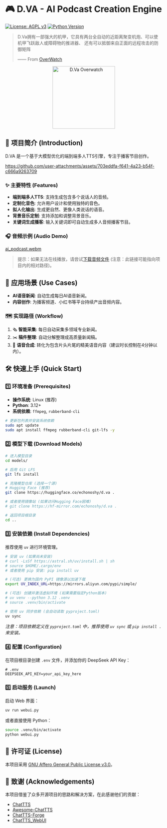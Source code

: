 # 🎮 D.VA - AI Podcast Creation Engine
[![License: AGPL v3](https://img.shields.io/badge/License-AGPL_v3-blue.svg)](https://www.gnu.org/licenses/agpl-3.0)
[![Python Version](https://img.shields.io/badge/Python-3.12+-blue.svg)](https://www.python.org/downloads/release/python-3120/)

> D.Va拥有一部强大的机甲，它具有两台全自动的近距离聚变机炮、可以使机甲飞跃敌人或障碍物的推进器、 还有可以抵御来自正面的远程攻击的防御矩阵
>
> —— From [OverWatch](http://ow.blizzard.cn/heroes/dva)

<p align="center">
  <img src="https://upload.wikimedia.org/wikipedia/zh/5/55/D.Va_Overwatch.png" width="200" height="200" alt="D.Va Overwatch" />
</p>

## 🚀 项目简介 (Introduction)

D.VA 是一个基于大模型优化的端到端多人TTS引擎，专注于播客节目创作。

https://github.com/user-attachments/assets/703eddfa-f641-4a23-b54f-c666a9263709

### ✨ 主要特性 (Features)

*   **端到端多人TTS**: 支持生成包含多个说话人的音频。
*   **定制化音色**: 允许用户设计和使用独特的音色。
*   **拟人化输出**: 生成更自然、更像人类说话的语音。
*   **背景音乐定制**: 支持添加和调整背景音乐。
*   **关键词生成播客**: 输入关键词即可自动生成多人音频播客节目。

### 🎧 音频示例 (Audio Demo)

[ai_podcast.webm](https://github.com/user-attachments/assets/a64f099a-7455-4142-af2f-0b68cb7e0679)

> 提示：如果无法在线播放，请尝试[下载音频文件](assets/ai_podcast_v1.MP3) (注意：此链接可能指向项目内的相对路径)。

## 🎯 应用场景 (Use Cases)

*   **AI语音新闻**: 自动生成每日AI语音新闻。
*   **内容创作**: 为播客频道、小红书等平台持续产出音频内容。

### 🗺️ 实现路径 (Workflow)

1.  🗞️ **智能采集**: 每日自动采集多领域专业新闻。
2.  ✂️ **稿件整理**: 自动分解整理成高质量新闻稿。
3.  🎤 **语音合成**: 转化为包含片头片尾的精美语音内容（建议时长控制在4分钟以内）。

## 🛠️ 快速上手 (Quick Start)

### 1️⃣ 环境准备 (Prerequisites)

*   **操作系统**: Linux (推荐)
*   **Python**: 3.12+
*   **系统依赖**: `ffmpeg`, `rubberband-cli`

```bash
# 更新包列表并安装系统依赖
sudo apt update
sudo apt install ffmpeg rubberband-cli git-lfs -y
```

### 2️⃣ 模型下载 (Download Models)

```bash
# 进入模型目录
cd models/

# 启用 Git LFS
git lfs install

# 克隆模型仓库 (选择一个源)
# Hugging Face (推荐)
git clone https://huggingface.co/echonoshy/d.va .

# 或者使用镜像站 (如果访问Hugging Face困难)
# git clone https://hf-mirror.com/echonoshy/d.va .

# 返回项目根目录
cd ..
```

### 3️⃣ 安装依赖 (Install Dependencies)

推荐使用 `uv` 进行环境管理。

```bash
# 安装 uv (如果尚未安装)
# curl -LsSf https://astral.sh/uv/install.sh | sh
# source $HOME/.cargo/env
# 或者使用 pip 安装: pip install uv

# (可选) 更换为国内 PyPI 镜像源以加速下载
export UV_INDEX_URL=https://mirrors.aliyun.com/pypi/simple/

# (可选) 创建并激活虚拟环境 (如果需要指定Python版本)
# uv venv --python 3.12 .venv
# source .venv/bin/activate

# 使用 uv 同步依赖 (会自动读取 pyproject.toml)
uv sync

```
*注意：项目依赖定义在 `pyproject.toml` 中，推荐使用 `uv sync` 或 `pip install .` 来安装。*

### 4️⃣ 配置 (Configuration)

在项目根目录创建 `.env` 文件，并添加你的 DeepSeek API Key：

```dotenv
# .env
DEEPSEEK_API_KEY=your_api_key_here
```

### 5️⃣ 启动服务 (Launch)

启动 Web 界面：

```bash
uv run webui.py
```

或者直接使用 Python：

```bash
source .venv/bin/activate
python webui.py
```

## 📜 许可证 (License)

本项目采用 [GNU Affero General Public License v3.0](LICENSE)。

## 💖 致谢 (Acknowledgements)

本项目借鉴了众多开源项目的思路和解决方案，在此感谢他们的贡献：

*   [ChatTTS](https://github.com/2noise/ChatTTS)
*   [Awesome-ChatTTS](https://github.com/panyanyany/Awesome-ChatTTS)
*   [ChatTTS-Forge](https://github.com/lenML/ChatTTS-Forge)
*   [ChatTTS_WebUI](https://github.com/craii/ChatTTS_WebUI)
